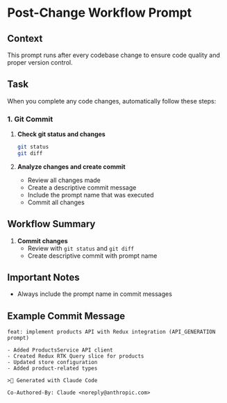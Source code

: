# Post-Change Workflow Prompt

## Context

This prompt runs after every codebase change to ensure code quality and proper version control.

## Task

When you complete any code changes, automatically follow these steps:

### 1. Git Commit

1. **Check git status and changes**

   ```bash
   git status
   git diff
   ```

2. **Analyze changes and create commit**
   - Review all changes made
   - Create a descriptive commit message
   - Include the prompt name that was executed
   - Commit all changes

## Workflow Summary

1. **Commit changes**
   - Review with `git status` and `git diff`
   - Create descriptive commit with prompt name

## Important Notes

- Always include the prompt name in commit messages

## Example Commit Message

```
feat: implement products API with Redux integration (API_GENERATION prompt)

- Added ProductsService API client
- Created Redux RTK Query slice for products
- Updated store configuration
- Added product-related types

> Generated with Claude Code

Co-Authored-By: Claude <noreply@anthropic.com>
```
